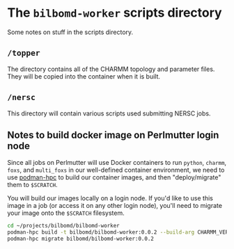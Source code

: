 # The `bilbomd-worker` scripts directory

Some notes on stuff in the scripts directory.

## `/topper`

The directory contains all of the CHARMM topology and parameter files. They will be copied into the container when it is built.

## `/nersc`

This directory will contain various scripts used submitting NERSC jobs.

## Notes to build docker image on Perlmutter login node

Since all jobs on Perlmutter will use Docker containers to run `python`, `charmm`, `foxs`, and `multi_foxs` in our well-defined container environment, we need to use [podman-hpc](https://docs.nersc.gov/development/containers/podman-hpc/podman-beginner-tutorial/#podman-hpc-for-beginners-tutorial) to build our container images, and then "deploy/migrate" them to `$SCRATCH`.

You will build our images locally on a login node. If you'd like to use this image in a job (or access it on any other login node), you'll need to migrate your image onto the `$SCRATCH` filesystem.

```bash
cd ~/projects/bilbomd/bilbomd-worker
podman-hpc build -t bilbomd/bilbomd-worker:0.0.2 --build-arg CHARMM_VER=c48b2 --build-arg USER_ID=$UID -f NERSC.dockerfile
podman-hpc migrate bilbomd/bilbomd-worker:0.0.2
```
